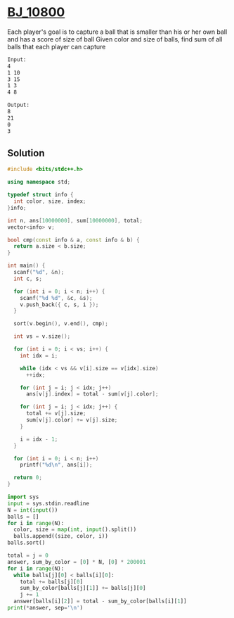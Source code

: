 # [BJ_10800](https://acmicpc.net/problem/10800)

Each player's goal is to capture a ball that is smaller than his or her own ball and has a score of size of ball
Given color and size of balls, find sum of all balls that each player can capture

```txt
Input:
4
1 10
3 15
1 3
4 8

Output:
8
21
0
3
```

## Solution

```cpp
#include <bits/stdc++.h>

using namespace std;

typedef struct info {
  int color, size, index;
}info;

int n, ans[10000000], sum[10000000], total;
vector<info> v;

bool cmp(const info & a, const info & b) {
  return a.size < b.size;
}

int main() {
  scanf("%d", &n);
  int c, s;

  for (int i = 0; i < n; i++) {
    scanf("%d %d", &c, &s);
    v.push_back({ c, s, i });
  }

  sort(v.begin(), v.end(), cmp);

  int vs = v.size();

  for (int i = 0; i < vs; i++) {
    int idx = i;

    while (idx < vs && v[i].size == v[idx].size)
      ++idx;

    for (int j = i; j < idx; j++)
      ans[v[j].index] = total - sum[v[j].color];

    for (int j = i; j < idx; j++) {
      total += v[j].size;
      sum[v[j].color] += v[j].size;
    }

    i = idx - 1;
  }

  for (int i = 0; i < n; i++)
    printf("%d\n", ans[i]);

  return 0;
}
```

```py
import sys
input = sys.stdin.readline
N = int(input())
balls = []
for i in range(N):
  color, size = map(int, input().split())
  balls.append((size, color, i))
balls.sort()

total = j = 0
answer, sum_by_color = [0] * N, [0] * 200001
for i in range(N):
  while balls[j][0] < balls[i][0]:
    total += balls[j][0]
    sum_by_color[balls[j][1]] += balls[j][0]
    j += 1
  answer[balls[i][2]] = total - sum_by_color[balls[i][1]]
print(*answer, sep='\n')
```

